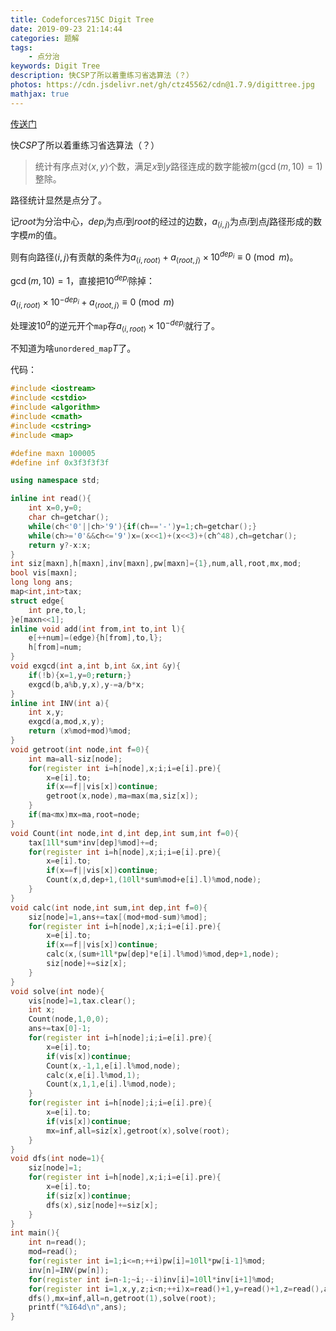 ```yaml
---
title: Codeforces715C Digit Tree
date: 2019-09-23 21:14:44
categories: 题解
tags:
	- 点分治
keywords: Digit Tree
description: 快CSP了所以着重练习省选算法（？）
photos: https://cdn.jsdelivr.net/gh/ctz45562/cdn@1.7.9/digittree.jpg
mathjax: true
---
```


[传送门](https://www.luogu.org/problem/CF715C)

快$CSP$了所以着重练习省选算法（？）

<!--more-->

> 统计有序点对$\langle x,y\rangle$个数，满足$x$到$y$路径连成的数字能被$m(\gcd(m,10)=1)$整除。

路径统计显然是点分了。

记$root$为分治中心，$dep_i$为点$i$到$root$的经过的边数，$a_{\langle i,j\rangle}$为点$i$到点$j$路径形成的数字模$m$的值。

则有向路径$\langle i,j\rangle$有贡献的条件为$a_{\langle i,root\rangle}+a_{\langle root,j\rangle}\times10^{dep_i}\equiv0\pmod m$。

$\gcd(m,10)=1$，直接把$10^{dep_i}$除掉：

$a_{\langle i,root\rangle}\times10^{-dep_i}+a_{\langle root,j\rangle}\equiv0\pmod m$

处理波$10^a$的逆元开个`map`存$a_{\langle i,root\rangle}\times 10^{-dep_i}$就行了。

不知道为啥`unordered_map`$T$了。

代码：

``` cpp
#include <iostream>
#include <cstdio>
#include <algorithm>
#include <cmath>
#include <cstring>
#include <map>

#define maxn 100005
#define inf 0x3f3f3f3f

using namespace std;

inline int read(){
	int x=0,y=0;
	char ch=getchar();
	while(ch<'0'||ch>'9'){if(ch=='-')y=1;ch=getchar();}
	while(ch>='0'&&ch<='9')x=(x<<1)+(x<<3)+(ch^48),ch=getchar();
	return y?-x:x;
}
int siz[maxn],h[maxn],inv[maxn],pw[maxn]={1},num,all,root,mx,mod;
bool vis[maxn];
long long ans;
map<int,int>tax;
struct edge{
	int pre,to,l;
}e[maxn<<1];
inline void add(int from,int to,int l){
	e[++num]=(edge){h[from],to,l};
	h[from]=num;
}
void exgcd(int a,int b,int &x,int &y){
	if(!b){x=1,y=0;return;}
	exgcd(b,a%b,y,x),y-=a/b*x;
}
inline int INV(int a){
	int x,y;
	exgcd(a,mod,x,y);
	return (x%mod+mod)%mod;
}
void getroot(int node,int f=0){
	int ma=all-siz[node];
	for(register int i=h[node],x;i;i=e[i].pre){
		x=e[i].to;
		if(x==f||vis[x])continue;
		getroot(x,node),ma=max(ma,siz[x]);
	}
	if(ma<mx)mx=ma,root=node;
}
void Count(int node,int d,int dep,int sum,int f=0){
	tax[1ll*sum*inv[dep]%mod]+=d;
	for(register int i=h[node],x;i;i=e[i].pre){
		x=e[i].to;
		if(x==f||vis[x])continue;
		Count(x,d,dep+1,(10ll*sum%mod+e[i].l)%mod,node);
	}
}
void calc(int node,int sum,int dep,int f=0){
	siz[node]=1,ans+=tax[(mod+mod-sum)%mod];
	for(register int i=h[node],x;i;i=e[i].pre){
		x=e[i].to;
		if(x==f||vis[x])continue;
		calc(x,(sum+1ll*pw[dep]*e[i].l%mod)%mod,dep+1,node);
		siz[node]+=siz[x];
	}
}
void solve(int node){
	vis[node]=1,tax.clear();
	int x;
	Count(node,1,0,0);
	ans+=tax[0]-1;
	for(register int i=h[node];i;i=e[i].pre){
		x=e[i].to;
		if(vis[x])continue;
		Count(x,-1,1,e[i].l%mod,node);
		calc(x,e[i].l%mod,1);
		Count(x,1,1,e[i].l%mod,node);
	}
	for(register int i=h[node];i;i=e[i].pre){
		x=e[i].to;
		if(vis[x])continue;
		mx=inf,all=siz[x],getroot(x),solve(root);
	}
}
void dfs(int node=1){
	siz[node]=1;
	for(register int i=h[node],x;i;i=e[i].pre){
		x=e[i].to;
		if(siz[x])continue;
		dfs(x),siz[node]+=siz[x];
	}
}
int main(){
	int n=read();
	mod=read();
	for(register int i=1;i<=n;++i)pw[i]=10ll*pw[i-1]%mod;
	inv[n]=INV(pw[n]);
	for(register int i=n-1;~i;--i)inv[i]=10ll*inv[i+1]%mod;
	for(register int i=1,x,y,z;i<n;++i)x=read()+1,y=read()+1,z=read(),add(x,y,z),add(y,x,z);
	dfs(),mx=inf,all=n,getroot(1),solve(root);
	printf("%I64d\n",ans);
}
```

